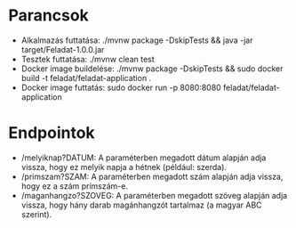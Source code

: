 # Parancsok
- Alkalmazás futtatása: ./mvnw package -DskipTests && java -jar target/Feladat-1.0.0.jar
- Tesztek futtatása: ./mvnw clean test
- Docker image buildelése: ./mvnw package -DskipTests && sudo docker build -t feladat/feladat-application .
- Docker image futtatás: sudo docker run -p 8080:8080 feladat/feladat-application

# Endpointok
- /melyiknap?DATUM: A paraméterben megadott dátum alapján adja vissza, hogy ez melyik napja a hétnek (például: szerda).
- /primszam?SZAM: A paraméterben megadott szám alapján adja vissza, hogy ez a szám prímszám-e.
- /maganhangzo?SZOVEG: A paraméterben megadott szöveg alapján adja vissza, hogy hány darab magánhangzót tartalmaz (a magyar ABC szerint).

